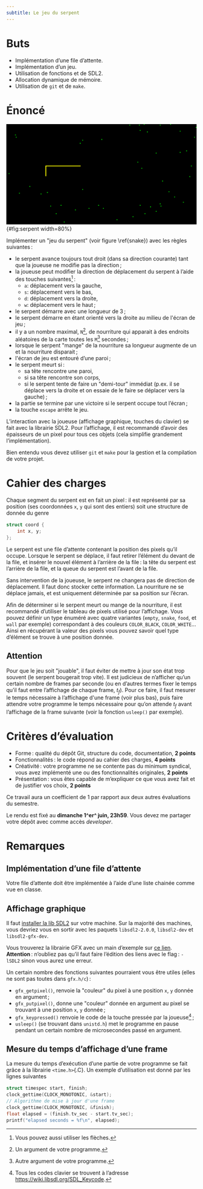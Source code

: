 ```yaml
---
subtitle: Le jeu du serpent
---
```


# Buts

- Implémentation d’une file d’attente.
- Implémentation d’un jeu.
- Utilisation de fonctions et de SDL2.
- Allocation dynamique de mémoire.
- Utilisation de `git` et de `make`.

# Énoncé

![Le jeu du serpent, tribute to nokia 3210.\label{snake}](serpent.png){#fig:serpent width=80%}

Implémenter un "jeu du serpent" (voir figure \ref{snake}) avec les règles suivantes :

- le serpent avance toujours tout droit (dans sa direction courante) tant que la joueuse ne modifie pas la direction ;
- la joueuse peut modifier la direction de déplacement du serpent à l’aide des touches suivantes[^3] :
  - `a`: déplacement vers la gauche,
  - `s`: déplacement vers le bas,
  - `d`: déplacement vers la droite,
  - `w`: déplacement vers le haut ;
- le serpent démarre avec une longueur de 3 ;
- le serpent démarre en étant orienté vers la droite au milieu de l'écran de jeu ;
- il y a un nombre maximal, `N`[^1], de nourriture qui apparait à des endroits aléatoires de la carte toutes les `M`[^2] secondes ;
- lorsque le serpent "mange" de la nourriture sa longueur augmente de un et la nourriture disparait ;
- l'écran de jeu est entouré d’une paroi ;
- le serpent meurt si :
  - sa tête rencontre une paroi,
  - si sa tête rencontre son corps,
  - si le serpent tente de faire un "demi-tour" immédiat (p.ex. il se déplace vers la droite et on essaie de le faire se déplacer vers la gauche) ;
- la partie se termine par une victoire si le serpent occupe tout l’écran ;
- la touche `escape` arrête le jeu.

L’interaction avec la joueuse (affichage graphique, touches du clavier) se fait avec la librairie SDL2.
Pour l’affichage, il est recommandé d’avoir des épaisseurs de un pixel pour tous ces objets (cela simplifie grandement l’implémentation).

Bien entendu vous devez utiliser `git` et `make` pour la gestion et la compilation de votre projet.

# Cahier des charges

Chaque segment du serpent est en fait un pixel : il est représenté par sa position (ses coordonnées `x`, `y` qui sont des entiers) soit une structure de donnée du genre

```C
struct coord {
    int x, y;
};
```

Le serpent est une file d’attente contenant la position des pixels qu’il occupe.
Lorsque le serpent se déplace, il faut retirer l’élément du devant de la file, et insérer le nouvel élément à l’arrière de la file :
la tête du serpent est l’arrière de la file, et la queue du serpent est l’avant de la file.

Sans intervention de la joueuse, le serpent ne changera pas de direction de déplacement.
Il faut donc stocker cette information.
La nourriture ne se déplace jamais, et est uniquement déterminée par sa position sur l’écran.

Afin de déterminer si le serpent meurt ou mange de la nourriture, il est recommandé d’utiliser le tableau de pixels utilisé pour l’affichage.
Vous pouvez définir un type énuméré avec quatre variantes (`empty`, `snake`, `food`, et `wall` par exemple) correspondant à des couleurs `COLOR_BLACK`, `COLOR_WHITE`…
Ainsi en récupérant la valeur des pixels vous pouvez savoir quel type d’élément se trouve à une position donnée.

## Attention

Pour que le jeu soit "jouable", il faut éviter de mettre à jour son état trop souvent (le serpent bougerait trop vite).
Il est judicieux de n’afficher qu’un certain nombre de frames par seconde (ou en d’autres termes fixer le temps qu’il faut entre l’affichage de chaque frame, $t_f$).
Pour ce faire, il faut mesurer le temps nécessaire à l’affichage d'une frame (voir plus bas), puis faire attendre votre programme le temps nécessaire pour qu’on attende $t_f$ avant l’affichage de la frame suivante (voir la fonction `usleep()` par exemple).

# Critères d’évaluation

* Forme : qualité du dépôt Git, structure du code, documentation, **2 points**
* Fonctionnalités : le code répond au cahier des charges, **4 points**
* Créativité : votre programme ne se contente pas du minimum syndical, vous avez implémenté une ou des fonctionnalités originales, **2 points**
* Présentation : vous êtes capable de m’expliquer ce que vous avez fait et de justifier vos choix, **2 points**

Ce travail aura un coefficient de 1 par rapport aux deux autres évaluations du semestre.

Le rendu est fixé au **dimanche 1^er^ juin, 23h59**.
Vous devez me partager votre dépôt avec comme accès *developer*.


# Remarques

## Implémentation d’une file d’attente

Votre file d’attente doit être implémentée à l’aide d’une liste chainée comme vue en classe.

## Affichage graphique

Il faut [installer la lib SDL2](https://wiki.libsdl.org/SDL2/Installation) sur votre machine.
Sur la majorité des machines, vous devriez vous en sortir avec les paquets `libsdl2-2.0.0`, `libsdl2-dev` et `libsdl2-gfx-dev`.

Vous trouverez la librairie GFX avec un main d’exemple sur [ce lien](gfx.tar.gz).
**Attention** : n’oubliez pas qu’il faut faire l’édition des liens avec le flag : `-lSDL2` sinon vous aurez une erreur.

Un certain nombre des fonctions suivantes pourraient vous être utiles (elles ne sont pas toutes dans `gfx.h/c`) :

- `gfx_getpixel()`, renvoie la "couleur" du pixel à une position `x`, `y` donnée en argument ;
- `gfx_putpixel()`, donne une "couleur" donnée en argument au pixel se trouvant à une position `x`, `y` donnée ;
- `gfx_keypressed()` renvoie le code de la touche pressée par la joueuse[^4] ;
- `usleep()` (se trouvant dans `unistd.h`) met le programme en pause pendant un certain nombre de microsecondes passé en argument.

## Mesure du temps d’affichage d’une frame

La mesure du temps d’exécution d’une partie de votre programme se fait grâce à la librairie `<time.h>`{.C}.
Un exemple d’utilisation est donné par les lignes suivantes

```C
struct timespec start, finish;
clock_gettime(CLOCK_MONOTONIC, &start);
// Algorithme de mise à jour d'une frame
clock_gettime(CLOCK_MONOTONIC, &finish);
float elapsed = (finish.tv_sec - start.tv_sec);
printf("elapsed seconds = %f\n", elapsed);
```

[^1]: Un argument de votre programme.
[^2]: Autre argument de votre programme.
[^3]: Vous pouvez aussi utiliser les flèches.
[^4]: Tous les codes clavier se trouvent à l’adresse <https://wiki.libsdl.org/SDL_Keycode>.
